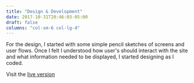 ```yaml
---
title: "Design & Development"
date: 2017-10-31T20:46:03-05:00
draft: false
columns: "col-sm-6 col-lg-4"
---
```

For the design, I started with some simple pencil sketches of screens and user flows. Once I felt I understood how user's should interact with the site and what information needed to be displayed, I started designing as I coded. 

Visit the [live version](http://critique-it.herokuapp.com/#/)